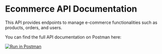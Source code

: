 # Ecommerce API Documentation

This API provides endpoints to manage e-commerce functionalities such as products, orders, and users.

You can find the full API documentation on Postman here:

[![Run in Postman](https://run.pstmn.io/button.svg)](https://documenter.getpostman.com/view/9518923/2sAXqwaLEB)


